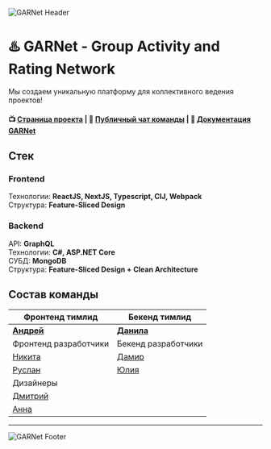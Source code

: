 ![GARNet Header](https://github.com/habralab/garnet-team/assets/17460456/03d4ea06-0468-45ce-8a37-eb1cc22d8085)

# ♨️ GARNet - Group Activity and Rating Network

Мы создаем уникальную платформу для коллективного ведения проектов!

#### 📺 [Страница проекта](https://pet-project.habr.com/) | 👫 [Публичный чат команды](https://t.me/+Xg_8VlOPpz05NTQy) | 📝 [Документация GARNet](https://github.com/habralab/garnet-team/wiki)

## Стек
### Frontend
Технологии: **ReactJS, NextJS, Typescript, CIJ, Webpack**  
Структура: **Feature-Sliced Design**

### Backend
API: **GraphQL**  
Технологии: **C#, ASP.NET Core**  
СУБД: **MongoDB**  
Структура: **Feature-Sliced Design + Clean Architecture**

## Состав команды
| Фронтенд тимлид | Бекенд тимлид |
|--|--|
| [**Андрей**](https://career.habr.com/torinasakura) | [**Данила**](https://github.com/picolino) |
| Фронтенд разработчики | Бекенд разработчики |
| [Никита](https://career.habr.com/nelfimov1) | [Дамир](https://career.habr.com/demorey) |
| [Руслан](https://career.habr.com/kentjs) | [Юлия](https://career.habr.com/gfg7) |
| Дизайнеры |  |
| [Дмитрий](https://career.habr.com/dmitryadv) |  |
| [Анна](https://career.habr.com/exanngell) |  |

---
![GARNet Footer](https://github.com/habralab/garnet-team/assets/17460456/d88d1d4f-ab83-49ea-b4a8-aa31efd3b819)
